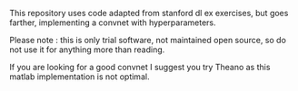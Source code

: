 This repository uses code adapted from stanford dl ex exercises, but goes farther, implementing a convnet with hyperparameters.

Please note : this is only trial software, not maintained open source, so do not use it for anything more than reading.

If you are looking for a good convnet I suggest you try Theano as this matlab implementation is not optimal.

